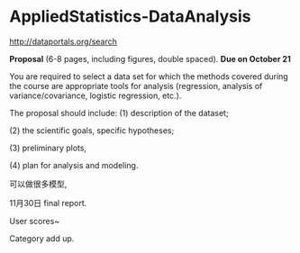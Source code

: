 # AppliedStatistics-DataAnalysis



http://dataportals.org/search 



**Proposal** (6-8 pages, including figures, double spaced). **Due on October 21**  

You are required to select a data set for which the methods covered during the course are appropriate tools for analysis (regression, analysis of variance/covariance, logistic regression, etc.). 

The proposal should include: (1) description of the dataset; 

(2) the scientific goals, specific hypotheses; 

(3) preliminary plots,

 (4) plan for analysis and modeling.





可以做很多模型, 

11月30日 final report.

User scores~ 

Category add up. 

